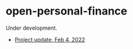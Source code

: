 # open-personal-finance

Under development.

* [Project update, Feb 4, 2022](https://www.linkedin.com/feed/update/urn:li:activity:6895528583687753728/)